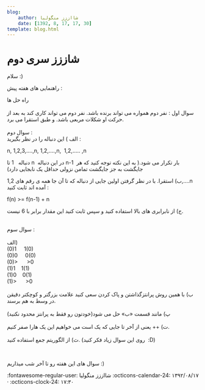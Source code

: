 ```yaml
---
blog:
    author: شااززز منگولیا
    date: [1392, 8, 17, 17, 30]
template: blog.html
---
```

# شاززز سری دوم

<div class="cnt">
سلام :)<p></p>
<p>راهنمایی های هفته پیش :</p>
<p></p>
<p>راه حل ها<br/><br/>سوال اول :‌ نفر دوم همواره می تواند برنده باشد. نفر دوم می تواند کاری کند به بعد از حرکت او شکلات مربعی باشد. و طبق استقرا می برد.<br/><br/>سوال دوم :<br/>الف ) این دنباله را در نظر بگیرید :</p>
<p>n, 1,2,3,....,n, 1,2,....,n,  1,2,..... ,n</p>
<p>دنباله   1 تا n  در این دنباله n-1  بار تکرار می شود.( به این نکته توجه کنید که هر جایگشت به جز جایگشت تمامن نزولی حداقل یک نابجایی دارد)</p>
<p>ب) استقرا. با در نظر گرفتن اولین جایی از دنباله که تا آن جا همه ی رقم های 1,2,....n آمده اند ثابت کنید‌ :</p>
<p>f(n) &gt;= f(n-1) + n</p>
<p>ج) از نابرابری های بالا استفاده کنید و سپس ثابت کنید این مقدار برابر با 6 نیست.</p>
<p><br/>سوال سوم :<br/><br/>الف)<br/>(0)1     1(0)<br/>(0)0     0(0)<br/>(0)&gt;      &gt;0<br/>(1)1    1(1)<br/>(1)0    0(1)<br/>(1)&gt;      &gt;0<br/><br/>ب) با همین روش پرانتزگذاشتن و پاک کردن سعی کنید علامت بزرگتر و کوچکتر دقیقن در وسط به هم برسند.<br/><br/>پ) مانند قسمت «ب» حل می شود(خودتون رو فقط به پرانتز محدود نکنید)<br/><br/>ت) ++ یعنی از آخر تا جایی که یک است می خواهیم این یک هارا صفر کنیم.<br/><br/>ث) از الگوریتم جمع استفاده کنید. (روی این سوال زیاد فکر کنید  :D)</p>
<p><br/></p>
<p>سوال های این هفته رو تا آخر شب میذاریم :)</p>
<p></p>
</div>

<div class="blog-info" markdown>
<span class="blog-author">
:fontawesome-regular-user: شااززز منگولیا
</span>
<span class="blog-date">
:octicons-calendar-24: ۱۳۹۲/۰۸/۱۷ · :octicons-clock-24: ۱۷:۳۰
</span>
</div>

